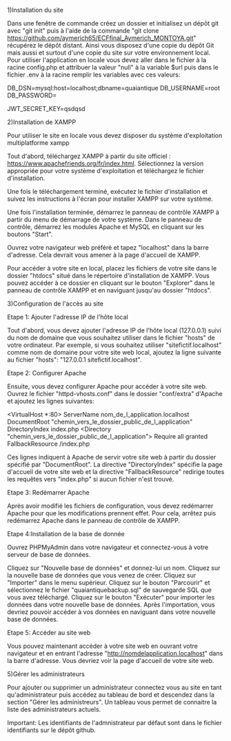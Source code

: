 1)Installation du site 

Dans une fenêtre de commande créez un dossier et initialisez un dépôt git avec "git init" puis à l'aide de la commande "git clone https://github.com/aymerich65/ECFfinal_Aymerich_MONTOYA.git" récupérez le dépôt distant. Ainsi vous disposez d'une copie du dépôt Git mais aussi et surtout d'une copie du site sur votre environnement local.
Pour utiliser l'application en locale vous devez aller dans le fichier à la racine config.php et attribuer la valeur "null" à la variable $url puis dans le fichier .env à la racine remplir les variables avec ces valeurs:


DB_DSN=mysql:host=localhost;dbname=quaiantique
DB_USERNAME=root
DB_PASSWORD=



JWT_SECRET_KEY=qsdqsd





2)Installation de XAMPP

Pour utiliser le site en locale vous devez disposer du système d'exploitation multiplatforme  xampp

Tout d'abord, téléchargez XAMPP à partir du site officiel : https://www.apachefriends.org/fr/index.html. Sélectionnez la version appropriée pour votre système d'exploitation et téléchargez le fichier d'installation.

Une fois le téléchargement terminé, exécutez le fichier d'installation et suivez les instructions à l'écran pour installer XAMPP sur votre système.

Une fois l'installation terminée, démarrez le panneau de contrôle XAMPP à partir du menu de démarrage de votre système. Dans le panneau de contrôle, démarrez les modules Apache et MySQL en cliquant sur les boutons "Start".

Ouvrez votre navigateur web préféré et tapez "localhost" dans la barre d'adresse. Cela devrait vous amener à la page d'accueil de XAMPP.

Pour accéder à votre site en local, placez les fichiers de votre site dans le dossier "htdocs" situé dans le répertoire d'installation de XAMPP. Vous pouvez accéder à ce dossier en cliquant sur le bouton "Explorer" dans le panneau de contrôle XAMPP et en naviguant jusqu'au dossier "htdocs".





3)Configuration de l'accès au site

Etape 1: Ajouter l'adresse IP de l'hôte local

Tout d'abord, vous devez ajouter l'adresse IP de l'hôte local (127.0.0.1) suivi du nom de domaine que vous souhaitez utiliser dans le fichier "hosts" de votre ordinateur. Par exemple, si vous souhaitez utiliser "sitefictif.localhost" comme nom de domaine pour votre site web local, ajoutez la ligne suivante au fichier "hosts": "127.0.0.1 sitefictif.localhost".

Etape 2: Configurer Apache

Ensuite, vous devez configurer Apache pour accéder à votre site web. Ouvrez le fichier "httpd-vhosts.conf" dans le dossier "conf/extra" d'Apache et ajoutez les lignes suivantes:

<VirtualHost *:80>
ServerName nom_de_l_application.localhost
DocumentRoot "chemin_vers_le_dossier_public_de_l_application"
DirectoryIndex index.php
<Directory "chemin_vers_le_dossier_public_de_l_application">
Require all granted
FallbackResource /index.php
</Directory>
</VirtualHost>

Ces lignes indiquent à Apache de servir votre site web à partir du dossier spécifié par "DocumentRoot". La directive "DirectoryIndex" spécifie la page d'accueil de votre site web et la directive "FallbackResource" redirige toutes les requêtes vers "index.php" si aucun fichier n'est trouvé.

Etape 3: Redémarrer Apache

Après avoir modifié les fichiers de configuration, vous devez redémarrer Apache pour que les modifications prennent effet. Pour cela, arrêtez puis redémarrez Apache dans le panneau de contrôle de XAMPP.


Etape 4:Installation de la base de donnée 

Ouvrez PHPMyAdmin dans votre navigateur et connectez-vous à votre serveur de base de données.

Cliquez sur "Nouvelle base de données" et donnez-lui un nom.
Cliquez sur la nouvelle base de données que vous venez de créer.
Cliquez sur "Importer" dans le menu supérieur.
Cliquez sur le bouton "Parcourir" et sélectionnez le fichier "quaiantiquebackup.sql" de sauvegarde SQL que vous avez téléchargé.
Cliquez sur le bouton "Exécuter" pour importer les données dans votre nouvelle base de données.
Après l'importation, vous devriez pouvoir accéder à vos données en naviguant dans votre nouvelle base de données.


Etape 5: Accéder au site web

Vous pouvez maintenant accéder à votre site web en ouvrant votre navigateur et en entrant l'adresse "http://nomdelapplication.localhost" dans la barre d'adresse. Vous devriez voir la page d'accueil de votre site web.





5)Gérer les administrateurs

Pour ajouter ou supprimer un administrateur connectez vous au site en tant qu'administrateur puis accédez au tableau de bord et descendez dans la section "Gérer les administreurs". Un tableau vous permet de connaitre la liste des administrateurs actuels.

Important: Les identifiants de l'admnistrateur par défaut sont dans le fichier identifiants sur le dépôt github.







